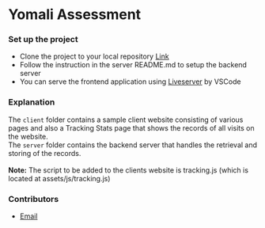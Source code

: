 # Yomali Assessment

### Set up the project
- Clone the project to your local repository [Link](https://github.com/chrix95/yomali-assessment.git)
- Follow the instruction in the server README.md to setup the backend server
- You can  serve the frontend application using [Liveserver](https://marketplace.visualstudio.com/items?itemName=ritwickdey.LiveServer) by VSCode

### Explanation
The `client` folder contains a sample client website consisting of various pages and also a Tracking Stats page that shows the records of all visits on the website.<br>
The `server` folder contains the backend server that handles the retrieval and storing of the records.<br><br>
<strong>Note:</strong> The script to be added to the clients website is tracking.js (which is located at assets/js/tracking.js)

### Contributors
- [Email](mailto:engchris95@gmail.com)
